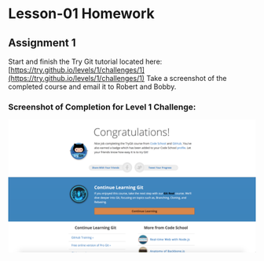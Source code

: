 # Lesson-01 Homework

## Assignment 1

Start and finish the Try Git tutorial located here: [https://try.github.io/levels/1/challenges/1](https://try.github.io/levels/1/challenges/1) Take a screenshot of the completed course and email it to Robert and Bobby.

### Screenshot of Completion for Level 1 Challenge:

![Completition of Level 1 Challenge](images/try-github-screenshot-5-11.png)

